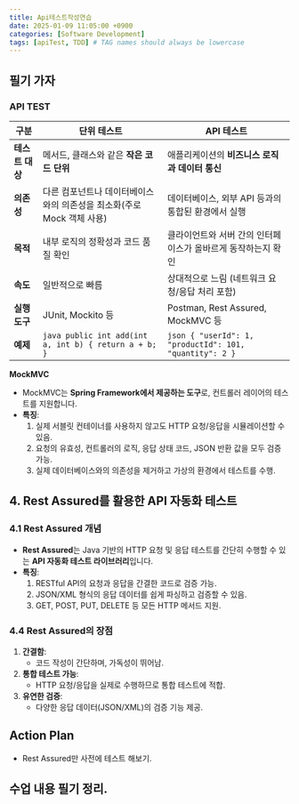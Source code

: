 ```yaml
---
title: Api테스트작성연습
date: 2025-01-09 11:05:00 +0900
categories: [Software Development]
tags: [apiTest, TDD] # TAG names should always be lowercase
---
```


## 필기 가자
### API TEST
| **구분** | **단위 테스트** | **API 테스트** |
| --- | --- | --- |
| **테스트 대상** | 메서드, 클래스와 같은 **작은 코드 단위** | 애플리케이션의 **비즈니스 로직과 데이터 통신** |
| **의존성** | 다른 컴포넌트나 데이터베이스와의 의존성을 최소화(주로 Mock 객체 사용) | 데이터베이스, 외부 API 등과의 통합된 환경에서 실행 |
| **목적** | 내부 로직의 정확성과 코드 품질 확인 | 클라이언트와 서버 간의 인터페이스가 올바르게 동작하는지 확인 |
| **속도** | 일반적으로 빠름 | 상대적으로 느림 (네트워크 요청/응답 처리 포함) |
| **실행 도구** | JUnit, Mockito 등 | Postman, Rest Assured, MockMVC 등 |
| **예제** | `java public int add(int a, int b) { return a + b; }` | `json { "userId": 1, "productId": 101, "quantity": 2 }` |

**MockMVC**

- MockMVC는 **Spring Framework에서 제공하는 도구**로, 컨트롤러 레이어의 테스트를 지원합니다.
- **특징**:
    1. 실제 서블릿 컨테이너를 사용하지 않고도 HTTP 요청/응답을 시뮬레이션할 수 있음.
    2. 요청의 유효성, 컨트롤러의 로직, 응답 상태 코드, JSON 반환 값을 모두 검증 가능.
    3. 실제 데이터베이스와의 의존성을 제거하고 가상의 환경에서 테스트를 수행.

## **4. Rest Assured를 활용한 API 자동화 테스트**

### **4.1 Rest Assured 개념**

- **Rest Assured**는 Java 기반의 HTTP 요청 및 응답 테스트를 간단히 수행할 수 있는 **API 자동화 테스트 라이브러리**입니다.
- **특징**:
    1. RESTful API의 요청과 응답을 간결한 코드로 검증 가능.
    2. JSON/XML 형식의 응답 데이터를 쉽게 파싱하고 검증할 수 있음.
    3. GET, POST, PUT, DELETE 등 모든 HTTP 메서드 지원.

### **4.4 Rest Assured의 장점**

1. **간결함**:
    - 코드 작성이 간단하며, 가독성이 뛰어남.
2. **통합 테스트 가능**:
    - HTTP 요청/응답을 실제로 수행하므로 통합 테스트에 적합.
3. **유연한 검증**:
    - 다양한 응답 데이터(JSON/XML)의 검증 기능 제공.

## Action Plan
* Rest Assured만 사전에 테스트 해보기.

## 수업 내용 필기 정리.
